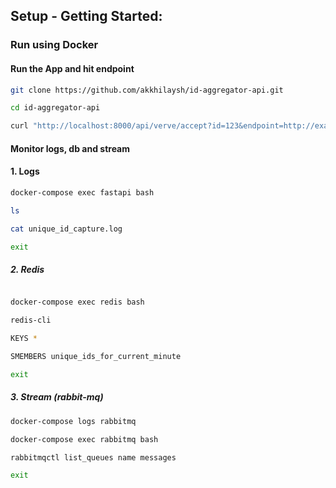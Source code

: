 ## Setup - Getting Started:

### Run using Docker

#### Run the App and hit endpoint

```bash
git clone https://github.com/akkhilaysh/id-aggregator-api.git
```

```bash
cd id-aggregator-api
```

```bash
curl "http://localhost:8000/api/verve/accept?id=123&endpoint=http://example.com"
```

#### Monitor logs, db and stream

#### 1. Logs
```bash
docker-compose exec fastapi bash

ls

cat unique_id_capture.log
```

```bash
exit
```

##### 2. Redis
```bash

docker-compose exec redis bash

redis-cli

KEYS *

SMEMBERS unique_ids_for_current_minute
```

```bash
exit
```

##### 3. Stream (rabbit-mq)
```bash
docker-compose logs rabbitmq

docker-compose exec rabbitmq bash

rabbitmqctl list_queues name messages
```

```bash
exit
```
